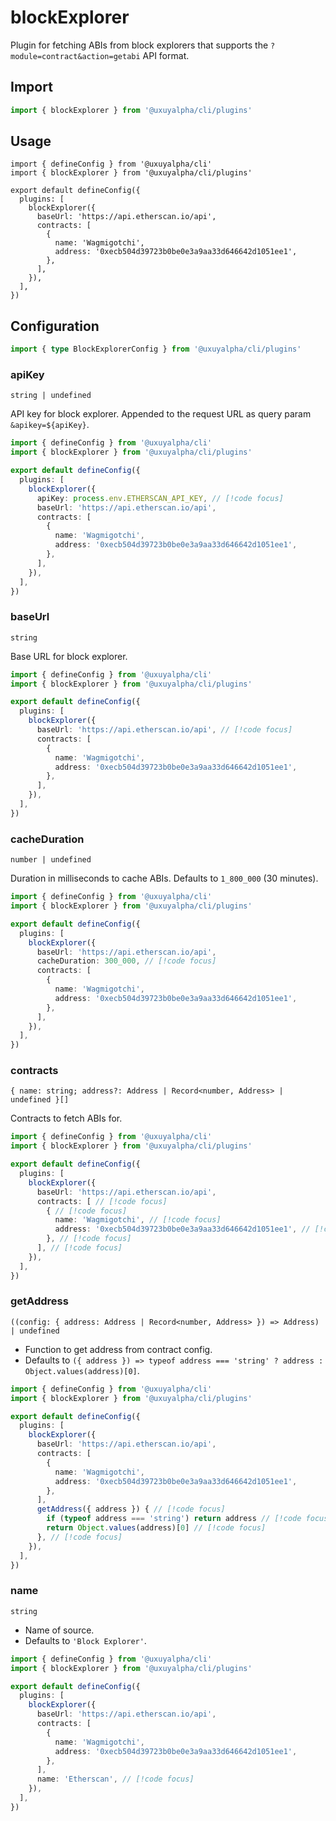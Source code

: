 # blockExplorer

Plugin for fetching ABIs from block explorers that supports the `?module=contract&action=getabi` API format.

## Import

```ts
import { blockExplorer } from '@uxuyalpha/cli/plugins'
```

## Usage

```ts{2,6-14}
import { defineConfig } from '@uxuyalpha/cli'
import { blockExplorer } from '@uxuyalpha/cli/plugins'

export default defineConfig({
  plugins: [
    blockExplorer({
      baseUrl: 'https://api.etherscan.io/api',
      contracts: [
        {
          name: 'Wagmigotchi',
          address: '0xecb504d39723b0be0e3a9aa33d646642d1051ee1',
        },
      ],
    }),
  ],
})
```

## Configuration

```ts
import { type BlockExplorerConfig } from '@uxuyalpha/cli/plugins'
```

### apiKey

`string | undefined`

API key for block explorer. Appended to the request URL as query param `&apikey=${apiKey}`.

```ts
import { defineConfig } from '@uxuyalpha/cli'
import { blockExplorer } from '@uxuyalpha/cli/plugins'

export default defineConfig({
  plugins: [
    blockExplorer({
      apiKey: process.env.ETHERSCAN_API_KEY, // [!code focus]
      baseUrl: 'https://api.etherscan.io/api',
      contracts: [
        {
          name: 'Wagmigotchi',
          address: '0xecb504d39723b0be0e3a9aa33d646642d1051ee1',
        },
      ],
    }),
  ],
})
```

### baseUrl

`string`

Base URL for block explorer.

```ts
import { defineConfig } from '@uxuyalpha/cli'
import { blockExplorer } from '@uxuyalpha/cli/plugins'

export default defineConfig({
  plugins: [
    blockExplorer({
      baseUrl: 'https://api.etherscan.io/api', // [!code focus]
      contracts: [
        {
          name: 'Wagmigotchi',
          address: '0xecb504d39723b0be0e3a9aa33d646642d1051ee1',
        },
      ],
    }),
  ],
})
```

### cacheDuration

`number | undefined`

Duration in milliseconds to cache ABIs. Defaults to `1_800_000` (30 minutes).

```ts
import { defineConfig } from '@uxuyalpha/cli'
import { blockExplorer } from '@uxuyalpha/cli/plugins'

export default defineConfig({
  plugins: [
    blockExplorer({
      baseUrl: 'https://api.etherscan.io/api',
      cacheDuration: 300_000, // [!code focus]
      contracts: [
        {
          name: 'Wagmigotchi',
          address: '0xecb504d39723b0be0e3a9aa33d646642d1051ee1',
        },
      ],
    }),
  ],
})
```

### contracts

`{ name: string; address?: Address | Record<number, Address> | undefined }[]`

Contracts to fetch ABIs for.

```ts
import { defineConfig } from '@uxuyalpha/cli'
import { blockExplorer } from '@uxuyalpha/cli/plugins'

export default defineConfig({
  plugins: [
    blockExplorer({
      baseUrl: 'https://api.etherscan.io/api',
      contracts: [ // [!code focus]
        { // [!code focus]
          name: 'Wagmigotchi', // [!code focus]
          address: '0xecb504d39723b0be0e3a9aa33d646642d1051ee1', // [!code focus]
        }, // [!code focus]
      ], // [!code focus]
    }),
  ],
})
```

### getAddress

`((config: { address: Address | Record<number, Address> }) => Address) | undefined`

- Function to get address from contract config.
- Defaults to `({ address }) => typeof address === 'string' ? address : Object.values(address)[0]`.

```ts
import { defineConfig } from '@uxuyalpha/cli'
import { blockExplorer } from '@uxuyalpha/cli/plugins'

export default defineConfig({
  plugins: [
    blockExplorer({
      baseUrl: 'https://api.etherscan.io/api',
      contracts: [
        {
          name: 'Wagmigotchi',
          address: '0xecb504d39723b0be0e3a9aa33d646642d1051ee1',
        },
      ],
      getAddress({ address }) { // [!code focus]
        if (typeof address === 'string') return address // [!code focus]
        return Object.values(address)[0] // [!code focus]
      }, // [!code focus]
    }),
  ],
})
```

### name

`string`

- Name of source.
- Defaults to `'Block Explorer'`.

```ts
import { defineConfig } from '@uxuyalpha/cli'
import { blockExplorer } from '@uxuyalpha/cli/plugins'

export default defineConfig({
  plugins: [
    blockExplorer({
      baseUrl: 'https://api.etherscan.io/api',
      contracts: [
        {
          name: 'Wagmigotchi',
          address: '0xecb504d39723b0be0e3a9aa33d646642d1051ee1',
        },
      ],
      name: 'Etherscan', // [!code focus]
    }),
  ],
})
```